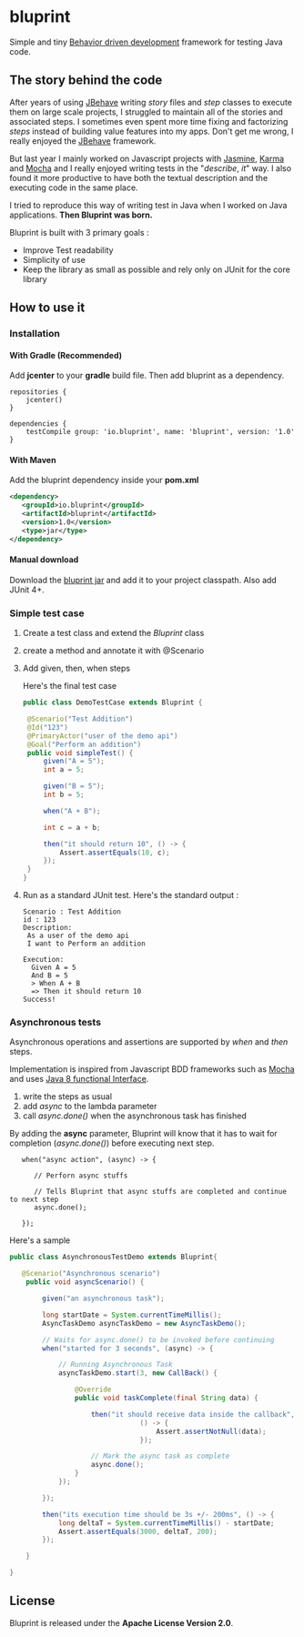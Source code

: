 # bluprint

Simple and tiny [Behavior driven development](https://fr.wikipedia.org/wiki/Behavior_driven_development) framework for testing Java code.

## The story behind the code
After years of using [JBehave](http://jbehave.org/) writing *story* files and  *step* classes to execute them on large scale projects, I struggled to maintain all of the stories and associated steps. I sometimes even spent more time fixing and factorizing *steps* instead of building value features into my apps. Don't get me wrong, I really enjoyed the [JBehave](http://jbehave.org/) framework.

But last year I mainly worked on Javascript projects with [Jasmine](http://jasmine.github.io/), [Karma](http://karma-runner.github.io/0.13/index.html) and [Mocha](https://mochajs.org/#features) and  I really enjoyed writing tests in the "*describe*, *it*" way. I also found it more productive to have both the textual description and the executing code in the same place.

I tried to reproduce this way of writing test in Java when I worked on Java applications. **Then Bluprint was born.**

Bluprint is built with 3 primary goals :
- Improve Test readability
- Simplicity of use
- Keep the library as small as possible and rely only on JUnit for the core library

## How to use it

### Installation

#### With Gradle (Recommended)
Add **jcenter** to your **gradle** build file. Then add bluprint as a dependency.

```gradle-2
repositories {
    jcenter()
}

dependencies {
    testCompile group: 'io.bluprint', name: 'bluprint', version: '1.0'
}
```

#### With Maven

Add the bluprint dependency inside your **pom.xml**

```xml
<dependency>
   <groupId>io.bluprint</groupId>
   <artifactId>bluprint</artifactId>
   <version>1.0</version>
   <type>jar</type>
</dependency>
```

#### Manual download

Download the [bluprint jar](https://bintray.com/artifact/download/riana/riana.io/io/bluprint/bluprint/1.0/bluprint-1.0.jar) and add it to your project classpath. Also add JUnit 4+.

### Simple test case

1. Create a test class and extend the *Bluprint* class
2. create a method and annotate it with @Scenario
3. Add given, then, when steps

   Here's the final test case

   ```Java
   public class DemoTestCase extends Bluprint {

   	@Scenario("Test Addition")
   	@Id("123")
   	@PrimaryActor("user of the demo api")
   	@Goal("Perform an addition")
   	public void simpleTest() {
   		given("A = 5");
   		int a = 5;

   		given("B = 5");
   		int b = 5;

   		when("A + B");

   		int c = a + b;

   		then("it should return 10", () -> {
   			Assert.assertEquals(10, c);
   		});
   	}
   }
   ```
4. Run as a standard JUnit test. Here's the standard output :

   ```
   Scenario : Test Addition
   id : 123
   Description:
   	As a user of the demo api
   	I want to Perform an addition

   Execution:
   	 Given A = 5
   	 And B = 5
   	 > When A + B
   	 => Then it should return 10
   Success!
   ```

### Asynchronous tests

Asynchronous operations and assertions are supported by *when* and *then* steps.

Implementation is inspired from Javascript BDD frameworks such as [Mocha](https://mochajs.org/#asynchronous-code) and uses [Java 8 functional Interface](http://radar.oreilly.com/2014/08/java-8-functional-interfaces.html).

1. write the steps as usual
2. add *async* to the lambda parameter
3. call *async.done()* when the asynchronous task has finished

By adding the **async** parameter, Bluprint will know that it has to wait for completion (*async.done()*) before executing next step.

```
   when("async action", (async) -> {

      // Perforn async stuffs

      // Tells Bluprint that async stuffs are completed and continue to next step
      async.done();

   });

```

Here's a sample

```Java
public class AsynchronousTestDemo extends Bluprint{

   @Scenario("Asynchronous scenario")
	public void asyncScenario() {

		given("an asynchronous task");

		long startDate = System.currentTimeMillis();
		AsyncTaskDemo asyncTaskDemo = new AsyncTaskDemo();

		// Waits for async.done() to be invoked before continuing
		when("started for 3 seconds", (async) -> {

			// Running Asynchronous Task
			asyncTaskDemo.start(3, new CallBack() {

				@Override
				public void taskComplete(final String data) {

					then("it should receive data inside the callback",
								() -> {
									Assert.assertNotNull(data);
								});

					// Mark the async task as complete
					async.done();
				}
			});

		});

		then("its execution time should be 3s +/- 200ms", () -> {
			long deltaT = System.currentTimeMillis() - startDate;
			Assert.assertEquals(3000, deltaT, 200);
		});

	}

}

```

## License

Bluprint is released under the **Apache License Version 2.0**.
